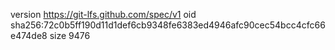 version https://git-lfs.github.com/spec/v1
oid sha256:72c0b5ff190d11d1def6cb9348fe6383ed4946afc90cec54bcc4cfc66e474de8
size 9476
